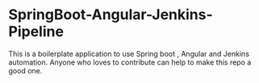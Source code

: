 # SpringBoot-Angular-Jenkins-Pipeline
This is a boilerplate application to use Spring boot , Angular and Jenkins automation. Anyone who loves to contribute can help to make this repo a good one.
